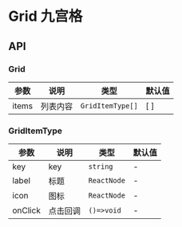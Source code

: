 # Grid 九宫格

<code src="./demos/demo1.tsx"></code>

## API

### Grid

| 参数  | 说明     | 类型             | 默认值 |
| ----- | -------- | ---------------- | ------ |
| items | 列表内容 | `GridItemType[]` | [ ]    |

### GridItemType

| 参数    | 说明     | 类型        | 默认值 |
| ------- | -------- | ----------- | ------ |
| key     | key      | `string`    | -      |
| label   | 标题     | `ReactNode` | -      |
| icon    | 图标     | `ReactNode` | -      |
| onClick | 点击回调 | `()=>void`  | -      |
